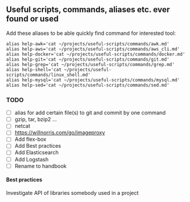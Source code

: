 ## Useful scripts, commands, aliases etc. ever found or used

Add these aliases to be able quickly find command for interested tool:

```
alias help-awk='cat ~/projects/useful-scripts/commands/awk.md'  
alias help-aws='cat ~/projects/useful-scripts/commands/aws_cli.md'  
alias help-docker='cat ~/projects/useful-scripts/commands/docker.md'  
alias help-git='cat ~/projects/useful-scripts/commands/git.md'  
alias help-grep='cat ~/projects/useful-scripts/commands/grep.md'  
alias help-shell='cat ~/projects/useful-scripts/commands/linux_shell.md'  
alias help-mysql='cat ~/projects/useful-scripts/commands/mysql.md'  
alias help-sed='cat ~/projects/useful-scripts/commands/sed.md'  
```

### TODO
-  [ ] alias for add certain file(s) to git and commit by one command
-  [ ] gzip, tar, bzip2 ...
-  [ ] netcat
-  [ ] https://willnorris.com/go/imageproxy
-  [ ] Add flex-box
-  [ ] Add Best practices
-  [ ] Add Elasticsearch
-  [ ] Add Logstash
-  [ ] Rename to handbook 

#### Best practices

Investigate API of libraries somebody used in a project